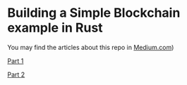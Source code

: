 # Building a Simple Blockchain example in Rust

You may find the articles about this repo in [Medium.com](https://medium.com/@dmbtechdev/building-a-simple-blockchain-example-in-rust-part-1-aa235bceb4b9))

[Part 1](https://medium.com/@dmbtechdev/building-a-simple-blockchain-example-in-rust-part-1-aa235bceb4b9)

[Part 2](https://medium.com/@dmbtechdev/building-a-simple-blockchain-example-in-rust-part-2-8a521eae1e74/)
